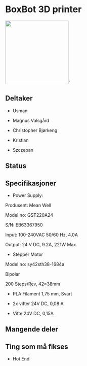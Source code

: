 # BoxBot 3D printer
<img src="https://i.imgur.com/pO3QQ80.jpg" width="200">'

## Deltaker
- Usman

- Magnus Valsgård

- Christopher Bjørkeng

- Kristian

- Szczepan

## Status

## Specifikasjoner

-	Power Supply:

Produsent: Mean Well

Model no: GST220A24

S/N: EB63367950

Input: 100-240VAC 50/60 Hz, 4.0A

Output: 24 V DC, 9.2A, 221W Max.

-	Stepper Motor

Model no: sy42sth38-1684a

Bipolar

200 Steps/Rev, 42×38mm

-	PLA Filament 
1,75 mm, Svart	

-	2x vifter 
24V DC, 0,08 A

-	Vifte
24V DC, 0,15A


## Mangende deler

## Ting som må fikses

- Hot End
